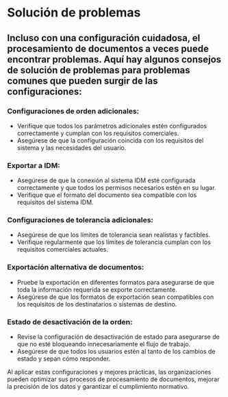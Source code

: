 # Solución de problemas

## Incluso con una configuración cuidadosa, el procesamiento de documentos a veces puede encontrar problemas. Aquí hay algunos consejos de solución de problemas para problemas comunes que pueden surgir de las configuraciones:

### Configuraciones de orden adicionales:

* Verifique que todos los parámetros adicionales estén configurados correctamente y cumplan con los requisitos comerciales.
* Asegúrese de que la configuración coincida con los requisitos del sistema y las necesidades del usuario.

### Exportar a IDM:

* Asegúrese de que la conexión al sistema IDM esté configurada correctamente y que todos los permisos necesarios estén en su lugar.
* Verifique que el formato del documento sea compatible con los requisitos del sistema IDM.

### Configuraciones de tolerancia adicionales:

* Asegúrese de que los límites de tolerancia sean realistas y factibles.
* Verifique regularmente que los límites de tolerancia cumplan con los requisitos comerciales actuales.

### Exportación alternativa de documentos:

* Pruebe la exportación en diferentes formatos para asegurarse de que toda la información requerida se exporte correctamente.
* Asegúrese de que los formatos de exportación sean compatibles con los requisitos de los destinatarios o sistemas de destino.

### Estado de desactivación de la orden:

* Revise la configuración de desactivación de estado para asegurarse de que no esté bloqueando innecesariamente el flujo de trabajo.
* Asegúrese de que todos los usuarios estén al tanto de los cambios de estado y sepan cómo responder.

Al aplicar estas configuraciones y mejores prácticas, las organizaciones pueden optimizar sus procesos de procesamiento de documentos, mejorar la precisión de los datos y garantizar el cumplimiento normativo.
